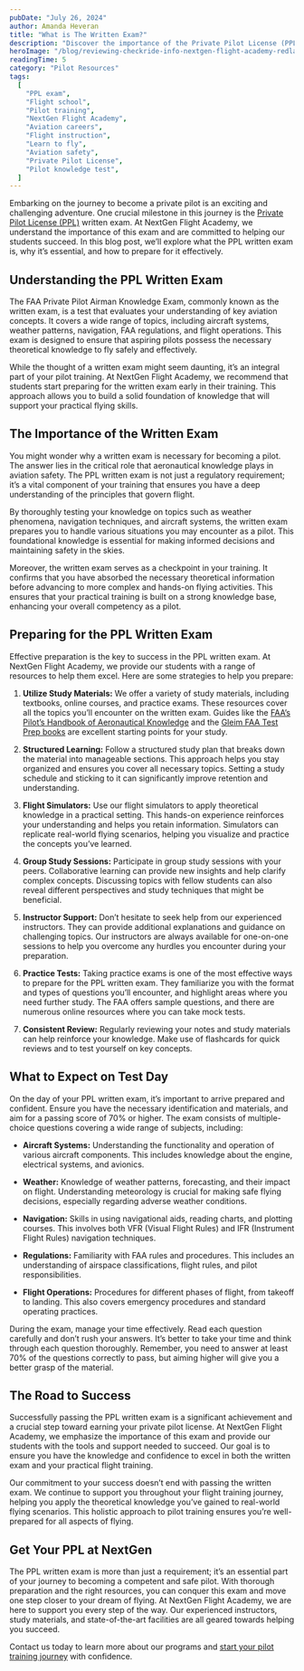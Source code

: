 ```yaml
---
pubDate: "July 26, 2024"
author: Amanda Heveran
title: "What is The Written Exam?"
description: "Discover the importance of the Private Pilot License (PPL) written exam, its role in your pilot training, and how NextGen Flight Academy prepares you for success."
heroImage: "/blog/reviewing-checkride-info-nextgen-flight-academy-redlands-riverside-ca-pilot-training-school-fix.jpg"
readingTime: 5
category: "Pilot Resources"
tags:
  [
    "PPL exam",
    "Flight school",
    "Pilot training",
    "NextGen Flight Academy",
    "Aviation careers",
    "Flight instruction",
    "Learn to fly",
    "Aviation safety",
    "Private Pilot License",
    "Pilot knowledge test",
  ]
---
```


Embarking on the journey to become a private pilot is an exciting and challenging adventure. One crucial milestone in this journey is the [Private Pilot License (PPL)](/training-programs/private-pilot) written exam. At NextGen Flight Academy, we understand the importance of this exam and are committed to helping our students succeed. In this blog post, we’ll explore what the PPL written exam is, why it’s essential, and how to prepare for it effectively.

## Understanding the PPL Written Exam

The FAA Private Pilot Airman Knowledge Exam, commonly known as the written exam, is a test that evaluates your understanding of key aviation concepts. It covers a wide range of topics, including aircraft systems, weather patterns, navigation, FAA regulations, and flight operations. This exam is designed to ensure that aspiring pilots possess the necessary theoretical knowledge to fly safely and effectively.

While the thought of a written exam might seem daunting, it’s an integral part of your pilot training. At NextGen Flight Academy, we recommend that students start preparing for the written exam early in their training. This approach allows you to build a solid foundation of knowledge that will support your practical flying skills.

## The Importance of the Written Exam

You might wonder why a written exam is necessary for becoming a pilot. The answer lies in the critical role that aeronautical knowledge plays in aviation safety. The PPL written exam is not just a regulatory requirement; it’s a vital component of your training that ensures you have a deep understanding of the principles that govern flight.

By thoroughly testing your knowledge on topics such as weather phenomena, navigation techniques, and aircraft systems, the written exam prepares you to handle various situations you may encounter as a pilot. This foundational knowledge is essential for making informed decisions and maintaining safety in the skies.

Moreover, the written exam serves as a checkpoint in your training. It confirms that you have absorbed the necessary theoretical information before advancing to more complex and hands-on flying activities. This ensures that your practical training is built on a strong knowledge base, enhancing your overall competency as a pilot.

## Preparing for the PPL Written Exam

Effective preparation is the key to success in the PPL written exam. At NextGen Flight Academy, we provide our students with a range of resources to help them excel. Here are some strategies to help you prepare:

1. **Utilize Study Materials:** We offer a variety of study materials, including textbooks, online courses, and practice exams. These resources cover all the topics you’ll encounter on the written exam. Guides like the [FAA’s Pilot’s Handbook of Aeronautical Knowledge](/about/pilot-resource-center) and the [Gleim FAA Test Prep books](/about/pilot-resource-center) are excellent starting points for your study.

2. **Structured Learning:** Follow a structured study plan that breaks down the material into manageable sections. This approach helps you stay organized and ensures you cover all necessary topics. Setting a study schedule and sticking to it can significantly improve retention and understanding.

3. **Flight Simulators:** Use our flight simulators to apply theoretical knowledge in a practical setting. This hands-on experience reinforces your understanding and helps you retain information. Simulators can replicate real-world flying scenarios, helping you visualize and practice the concepts you’ve learned.

4. **Group Study Sessions:** Participate in group study sessions with your peers. Collaborative learning can provide new insights and help clarify complex concepts. Discussing topics with fellow students can also reveal different perspectives and study techniques that might be beneficial.

5. **Instructor Support:** Don’t hesitate to seek help from our experienced instructors. They can provide additional explanations and guidance on challenging topics. Our instructors are always available for one-on-one sessions to help you overcome any hurdles you encounter during your preparation.

6. **Practice Tests:** Taking practice exams is one of the most effective ways to prepare for the PPL written exam. They familiarize you with the format and types of questions you’ll encounter, and highlight areas where you need further study. The FAA offers sample questions, and there are numerous online resources where you can take mock tests.

7. **Consistent Review:** Regularly reviewing your notes and study materials can help reinforce your knowledge. Make use of flashcards for quick reviews and to test yourself on key concepts.

## What to Expect on Test Day

On the day of your PPL written exam, it’s important to arrive prepared and confident. Ensure you have the necessary identification and materials, and aim for a passing score of 70% or higher. The exam consists of multiple-choice questions covering a wide range of subjects, including:

- **Aircraft Systems:** Understanding the functionality and operation of various aircraft components. This includes knowledge about the engine, electrical systems, and avionics.

- **Weather:** Knowledge of weather patterns, forecasting, and their impact on flight. Understanding meteorology is crucial for making safe flying decisions, especially regarding adverse weather conditions.

- **Navigation:** Skills in using navigational aids, reading charts, and plotting courses. This involves both VFR (Visual Flight Rules) and IFR (Instrument Flight Rules) navigation techniques.

- **Regulations:** Familiarity with FAA rules and procedures. This includes an understanding of airspace classifications, flight rules, and pilot responsibilities.

- **Flight Operations:** Procedures for different phases of flight, from takeoff to landing. This also covers emergency procedures and standard operating practices.

During the exam, manage your time effectively. Read each question carefully and don’t rush your answers. It’s better to take your time and think through each question thoroughly. Remember, you need to answer at least 70% of the questions correctly to pass, but aiming higher will give you a better grasp of the material.

## The Road to Success

Successfully passing the PPL written exam is a significant achievement and a crucial step toward earning your private pilot license. At NextGen Flight Academy, we emphasize the importance of this exam and provide our students with the tools and support needed to succeed. Our goal is to ensure you have the knowledge and confidence to excel in both the written exam and your practical flight training.

Our commitment to your success doesn’t end with passing the written exam. We continue to support you throughout your flight training journey, helping you apply the theoretical knowledge you’ve gained to real-world flying scenarios. This holistic approach to pilot training ensures you’re well-prepared for all aspects of flying.

## Get Your PPL at NextGen

The PPL written exam is more than just a requirement; it’s an essential part of your journey to becoming a competent and safe pilot. With thorough preparation and the right resources, you can conquer this exam and move one step closer to your dream of flying. At NextGen Flight Academy, we are here to support you every step of the way. Our experienced instructors, study materials, and state-of-the-art facilities are all geared towards helping you succeed.

Contact us today to learn more about our programs and [start your pilot training journey](/enrollment) with confidence.
